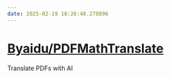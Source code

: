 ```yaml
---
date: 2025-02-19 18:26:48.278896
---
```


# [Byaidu/PDFMathTranslate](https://github.com/Byaidu/PDFMathTranslate)

Translate PDFs with AI